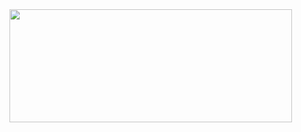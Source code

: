 <a href="https://github.com/devxb/gitanimals">
<img
  src="https://render.gitanimals.org/lines/gwgw123?pet-id=656399995877578082&contribution-view=false"
  width="500"
  height="200"
/>
</a>

